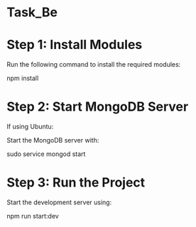 # Task_Be

# Step 1: Install Modules

Run the following command to install the required modules:

npm install

# Step 2: Start MongoDB Server

If using Ubuntu:

Start the MongoDB server with:

sudo service mongod start

# Step 3: Run the Project

Start the development server using:

npm run start:dev